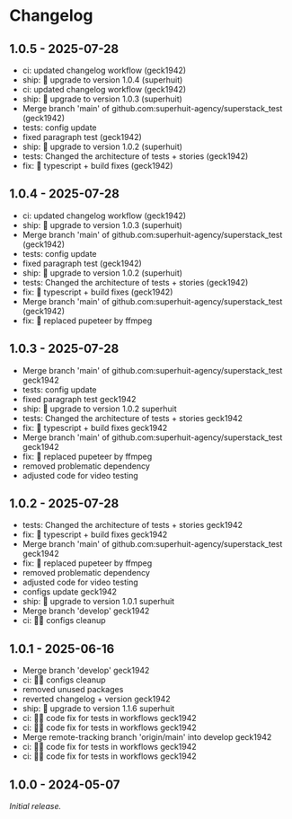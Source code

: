 # Changelog

## 1.0.5 - 2025-07-28

- ci: updated changelog workflow (geck1942)
- ship: 🚀 upgrade to version 1.0.4 (superhuit)
- ci: updated changelog workflow (geck1942)
- ship: 🚀 upgrade to version 1.0.3 (superhuit)
- Merge branch 'main' of github.com:superhuit-agency/superstack_test (geck1942)
- tests: config update
- fixed paragraph test (geck1942)
- ship: 🚀 upgrade to version 1.0.2 (superhuit)
- tests: Changed the architecture of tests + stories (geck1942)
- fix: 🐛 typescript + build fixes (geck1942)


## 1.0.4 - 2025-07-28

- ci: updated changelog workflow (geck1942)
- ship: 🚀 upgrade to version 1.0.3 (superhuit)
- Merge branch 'main' of github.com:superhuit-agency/superstack_test (geck1942)
- tests: config update
- fixed paragraph test (geck1942)
- ship: 🚀 upgrade to version 1.0.2 (superhuit)
- tests: Changed the architecture of tests + stories (geck1942)
- fix: 🐛 typescript + build fixes (geck1942)
- Merge branch 'main' of github.com:superhuit-agency/superstack_test (geck1942)
- fix: 🐛 replaced pupeteer by ffmpeg


## 1.0.3 - 2025-07-28

- Merge branch 'main' of github.com:superhuit-agency/superstack_test geck1942
- tests: config update
- fixed paragraph test geck1942
- ship: 🚀 upgrade to version 1.0.2 superhuit
- tests: Changed the architecture of tests + stories geck1942
- fix: 🐛 typescript + build fixes geck1942
- Merge branch 'main' of github.com:superhuit-agency/superstack_test geck1942
- fix: 🐛 replaced pupeteer by ffmpeg
- removed problematic dependency
- adjusted code for video testing


## 1.0.2 - 2025-07-28

- tests: Changed the architecture of tests + stories geck1942
- fix: 🐛 typescript + build fixes geck1942
- Merge branch 'main' of github.com:superhuit-agency/superstack_test geck1942
- fix: 🐛 replaced pupeteer by ffmpeg
- removed problematic dependency
- adjusted code for video testing
- configs update geck1942
- ship: 🚀 upgrade to version 1.0.1 superhuit
- Merge branch 'develop' geck1942
- ci: 🧑‍🔧 configs cleanup


## 1.0.1 - 2025-06-16

- Merge branch 'develop' geck1942
- ci: 🧑‍🔧 configs cleanup
- removed unused packages
- reverted changelog + version geck1942
- ship: 🚀 upgrade to version 1.1.6 superhuit
- ci: 🧑‍🔧 code fix for tests in workflows geck1942
- ci: 🧑‍🔧 code fix for tests in workflows geck1942
- Merge remote-tracking branch 'origin/main' into develop geck1942
- ci: 🧑‍🔧 code fix for tests in workflows geck1942
- ci: 🧑‍🔧 code fix for tests in workflows geck1942


## 1.0.0 - 2024-05-07

_Initial release._
